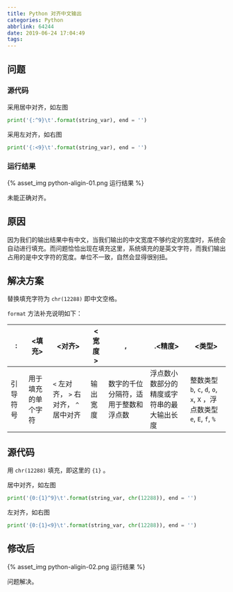 ```yaml
---
title: Python 对齐中文输出
categories: Python
abbrlink: 64244
date: 2019-06-24 17:04:49
tags:
---
```

## 问题

### 源代码

采用居中对齐，如左图

```python
print('{:^9}\t'.format(string_var), end = '')
```

采用左对齐，如右图

```python
print('{:<9}\t'.format(string_var), end = '')
```

### 运行结果

{% asset_img python-aligin-01.png 运行结果 %}

未能正确对齐。

<!-- more -->

## 原因

因为我们的输出结果中有中文，当我们输出的中文宽度不够约定的宽度时，系统会自动进行填充。而问题恰恰出现在填充这里，系统填充的是英文字符，而我们输出占用的是中文字符的宽度。单位不一致，自然会显得很别扭。

## 解决方案

替换填充字符为 `chr(12288)` 即中文空格。

`format` 方法补充说明如下：

| : | <填充> | <对齐> | <宽度> | , | .<精度> | <类型> |
| - | - | - | - | - | - | - |
| 引导符号 | 用于填充的单个字符 | `<` 左对齐， `>` 右对齐， `^` 居中对齐 | 输出宽度 | 数字的千位分隔符，适用于整数和浮点数 | 浮点数小数部分的精度或字符串的最大输出长度 | 整数类型 `b`, `c`, `d`, `o`, `x`, `X` ，浮点数类型 `e`, `E`, `f`, `%`

## 源代码

用 `chr(12288)` 填充，即这里的 `{1}` 。

居中对齐，如左图

```python
print('{0:{1}^9}\t'.format(string_var, chr(12288)), end = '')
```

左对齐，如右图

```python
print('{0:{1}<9}\t'.format(string_var, chr(12288)), end = '')
```

## 修改后

{% asset_img python-aligin-02.png 运行结果 %}

问题解决。
